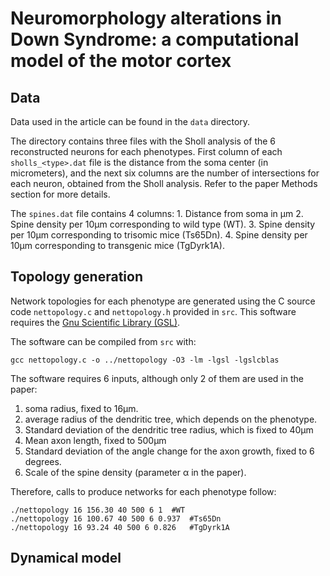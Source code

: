 # Neuromorphology alterations in Down Syndrome: a computational model of the motor cortex

## Data

Data used in the article can be found in the `data` directory.

The directory contains three files with the Sholl analysis of the 6 reconstructed
neurons for each phenotypes.
First column of each `sholls_<type>.dat` file is the distance from the
soma center (in micrometers), and the next six columns are the number
of intersections for each neuron, obtained from the Sholl analysis.
Refer to the paper Methods section for more details.

The `spines.dat` file contains 4 columns:
	1. Distance from soma in μm
	2. Spine density per 10μm corresponding to wild type (WT).
	3. Spine density per 10μm corresponding to trisomic mice (Ts65Dn).
	4. Spine density per 10μm corresponding to transgenic mice (TgDyrk1A).

## Topology generation

Network topologies for each phenotype are generated
using the C source code `nettopology.c` and `nettopology.h` provided in `src`.
This software requires the [Gnu Scientific Library (GSL)](https://www.gnu.org/software/gsl/doc/html/index.html).

The software can be compiled from `src` with:

```
gcc nettopology.c -o ../nettopology -O3 -lm -lgsl -lgslcblas
```

The software requires 6 inputs, although only 2 of them are used in the paper:
1. soma radius, fixed to 16μm.
2. average radius of the dendritic tree, which depends on the phenotype.
3. Standard deviation of the dendritic tree radius, which is fixed to 40μm
4. Mean axon length, fixed to 500μm
5. Standard deviation of the angle change for the axon growth, fixed to 6 degrees.
6. Scale of the spine density (parameter α in the paper).

Therefore, calls to produce networks for each phenotype follow:

```
./nettopology 16 156.30 40 500 6 1 	#WT
./nettopology 16 100.67 40 500 6 0.937 	#Ts65Dn
./nettopology 16 93.24 40 500 6 0.826	#TgDyrk1A
```

## Dynamical model

